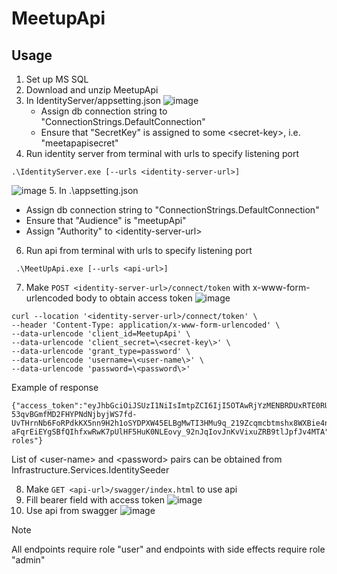 # MeetupApi
## Usage 
1. Set up MS SQL
2. Download and unzip MeetupApi 
3. In IdentityServer/appsetting.json
![image](https://github.com/GloomyFoodeater/MeetupApi/assets/46320298/e698a788-ca88-4f16-a45e-d0f15c2800cc)
   - Assign db connection string to "ConnectionStrings.DefaultConnection"
   - Ensure that "SecretKey" is assigned to some \<secret-key\>, i.e. "meetapapisecret"
5. Run identity server from terminal with urls to specify listening port 
```
.\IdentityServer.exe [--urls <identity-server-url>]
```
![image](https://github.com/GloomyFoodeater/MeetupApi/assets/46320298/e135b2b4-179b-44ce-80cf-f4b9af15ebc6)
5. In .\appsetting.json
   - Assign db connection string to "ConnectionStrings.DefaultConnection"
   - Ensure that "Audience" is "meetupApi"
   - Assign "Authority" to \<identity-server-url\>
6. Run api from terminal with urls to specify listening port 
```
 .\MeetUpApi.exe [--urls <api-url>]
```
7. Make ```POST <identity-server-url>/connect/token``` with x-www-form-urlencoded body to obtain access token
![image](https://github.com/GloomyFoodeater/MeetupApi/assets/46320298/ca8840fa-7433-4e1a-910a-420260f748ab)
```
curl --location '<identity-server-url>/connect/token' \
--header 'Content-Type: application/x-www-form-urlencoded' \
--data-urlencode 'client_id=MeetupApi' \
--data-urlencode 'client_secret=\<secret-key\>' \
--data-urlencode 'grant_type=password' \
--data-urlencode 'username=\<user-name\>' \
--data-urlencode 'password=\<password\>'
```
Example of response
```
{"access_token":"eyJhbGciOiJSUzI1NiIsImtpZCI6IjI5OTAwRjYzMENBRDUxRTE0RUQ3QzIxMTU3RjBDNEM2IiwidHlwIjoiYXQrand0In0.eyJuYmYiOjE2OTk5NjY4NjcsImV4cCI6MTY5OTk3MDQ2NywiaXNzIjoiaHR0cDovL2xvY2FsaG9zdDo1MTAwIiwiYXVkIjoibWVldHVwQXBpIiwiY2xpZW50X2lkIjoiTWVldHVwQXBpIiwic3ViIjoiZWY5YWE4YzQtNjExOC00NDI5LWJhMmMtNTAwZWQ2MGVmNDFmIiwiYXV0aF90aW1lIjoxNjk5OTY2ODY3LCJpZHAiOiJsb2NhbCIsInJvbGUiOlsiYWRtaW4iLCJ1c2VyIl0sImp0aSI6IkVCMTA4NjA2M0JCMkY0NDQ0MDdFMkEwNUUwQTEzNDFBIiwiaWF0IjoxNjk5OTY2ODY3LCJzY29wZSI6WyJvcGVuaWQiLCJyb2xlcyJdLCJhbXIiOlsicHdkIl19.iSoy2wxclENaoV1IIZdaW0b5Dsd8ESyCAs__XU45ZNpj2ywNrDpFZ2QxQvykXY6pwJU9wV7a2QZzJfgUQbTqTZFuDXPuSdV6NvKIowPXKK_tXhWJegNTVTCMMCa7ru_RVOJC9rtHH0H-53qvBGmfMD2FHYPNdNjbyjWS7fd-UvTHrnNb6FoRPdkKX5nn9H2h1oSYDPXW45ELBgMwTI3HMu9q_219Zcqmcbtmshx8WXBie4ngKGPE2DEGziJdqUOio4mDWQv8vs19Q7c-aFqrEiEYgSBfQIhfxwRwK7pUlHF5HuK0NLEovy_92nJqIovJnKvVixuZRB9tlJpfJv4MTA","expires_in":3600,"token_type":"Bearer","scope":"openid roles"}
```

 List of \<user-name\> and \<password\> pairs can be obtained from Infrastructure.Services.IdentitySeeder

8. Make ```GET <api-url>/swagger/index.html``` to use api
9. Fill bearer field with access token
![image](https://github.com/GloomyFoodeater/MeetupApi/assets/46320298/2fcaadbd-d6b2-4f40-a4ce-9609913994fb)
11. Use api from swagger
![image](https://github.com/GloomyFoodeater/MeetupApi/assets/46320298/60486f5e-06e4-47f2-a68c-fce8bbe6d307)
> [!NOTE]
> All endpoints require role "user" and endpoints with side effects require role "admin"
